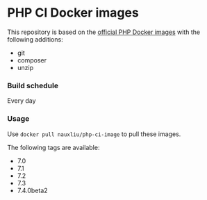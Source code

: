 # PHP CI Docker images

This repository is based on the [official PHP Docker images](https://hub.docker.com/_/php) with the following additions:

* git
* composer
* unzip

### Build schedule

Every day

### Usage

Use `docker pull nauxliu/php-ci-image` to pull these images.

The following tags are available:

* 7.0
* 7.1
* 7.2
* 7.3
* 7.4.0beta2